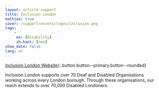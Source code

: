 ```yaml
---
layout: article-support
title: Inclusion London
mathjax: true
cover: /support/assets/logos/inclusion.png
tags:
    -
     en: [Disability]
     zh-hant: [new]
show_date: false
lang: en
---
```


[Inclusion London Website](https://www.inclusionlondon.org.uk/){:.button.button--primary.button--rounded}

Inclusion London supports over 70 Deaf and Disabled Organisations working across every London borough. Through these organisations, our reach extends to over 70,000 Disabled Londoners.

